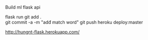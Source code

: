 Build ml flask api

flask run
git add .                        
git commit -a -m "adđ match word"
git push heroku deploy:master

http://hungnt-flask.herokuapp.com/